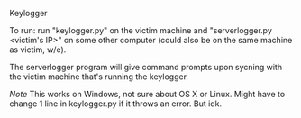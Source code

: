 Keylogger

To run: run "keylogger.py" on the victim machine and "serverlogger.py <victim's IP>" on some other computer (could also be on the same machine as victim, w/e).

The serverlogger program will give command prompts upon sycning with the victim machine that's running the keylogger.

*Note* This works on Windows, not sure about OS X or Linux. Might have to change 1 line in keylogger.py if it throws an error. But idk.